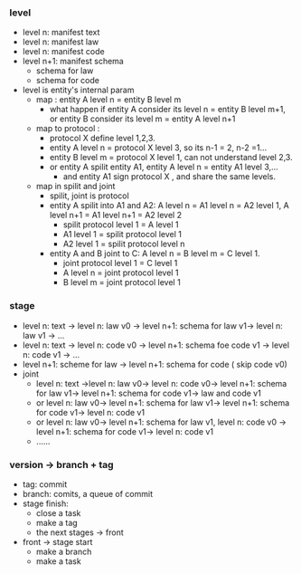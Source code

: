 ### level

- level n: manifest text
- level n: manifest law
- level n: manifest code
- level n+1: manifest schema 
    - schema for law
    - schema for code
- level is entity's internal param
    - map : entity A level n = entity B level m
        - what happen if entity A consider its level n = entity B level m+1, or entity B consider its level m = entity A level n+1
    - map to protocol :
        - protocol X define level 1,2,3.
        - entity A level n = protocol X level 3, so its n-1 = 2, n-2 =1...
        - entity B level m = protocol X level 1, can not understand level 2,3. 
        - or entity A spilit entity A1, entity A level n = entity A1 level 3,...
            - and entity A1 sign protocol X , and share the same levels.
    - map in spilit and joint
        - spilit, joint is protocol
        - entity A spilit into A1 and A2: A level n = A1 level n = A2 level 1, A level n+1 = A1 level n+1 = A2 level 2
            - spilit protocol level 1 = A level 1
            - A1 level 1 = spilit protocol level 1
            - A2 level 1 = spilit protocol level n
        - entity A and B joint to C: A level n = B level m = C level 1.
            - joint protocol level 1 = C level 1
            - A level n = joint protocol level 1
            - B level m = joint protocol level 1

### stage

- level n: text -> level n: law v0 -> level n+1: schema for law v1-> level n: law v1 -> ...
- level n: text -> level n: code v0 -> level n+1: schema foe code v1 -> level n: code v1 -> ...
- level n+1: scheme for law  -> level n+1: schema for code ( skip code v0)
- joint
    - level n: text ->level n: law v0-> level n: code v0-> level n+1: schema for law v1-> level n+1: schema for code v1-> law and code v1
    - or level n: law v0-> level n+1: schema for law v1-> level n+1: schema for code v1-> level n: code v1
    - or level n: law v0-> level n+1: schema for law v1, level n: code v0 -> level n+1: schema for code v1-> level n: code v1
    - ......

### version -> branch + tag

- tag: commit
- branch: comits, a queue of commit
- stage finish:
    - close a task
    - make a tag
    - the next stages -> front
- front -> stage start
    - make a branch
    - make a task

